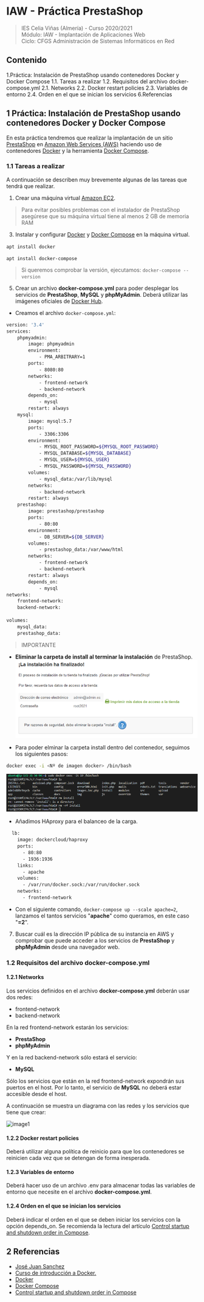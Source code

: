 # IAW - Práctica PrestaShop
>IES Celia Viñas (Almería) - Curso 2020/2021   
>Módulo: IAW - Implantación de Aplicaciones Web   
>Ciclo: CFGS Administración de Sistemas Informáticos en Red 

## Contenido
1.Práctica: Instalación de PrestaShop usando contenedores Docker y Docker Compose
1.1. Tareas a realizar
1.2. Requisitos del archivo docker-compose.yml
2.1. Networks
2.2. Docker restart policies
2.3. Variables de entorno
2.4. Orden en el que se inician los servicios
6.Referencias


## 1 Práctica: Instalación de PrestaShop usando contenedores Docker y Docker Compose

En esta práctica tendremos que realizar la implantación de un sitio [PrestaShop](https://www.prestashop.com/es) en [Amazon Web Services (AWS)](https://aws.amazon.com/es/) haciendo uso de contenedores [Docker](https://www.docker.com/) y la herramienta [Docker Compose](https://docs.docker.com/compose/).

### 1.1 Tareas a realizar

A continuación se describen muy brevemente algunas de las tareas que tendrá que realizar.

1. Crear una máquina virtual [Amazon EC2](https://aws.amazon.com/es/). 
> Para evitar posibles problemas con el instalador de PrestaShop asegúrese que su máquina virtual tiene al menos 2 GB de memoria RAM 

3. Instalar y configurar [Docker](https://www.docker.com/) y [Docker Compose](https://docs.docker.com/compose/) en la máquina virtual.

```apt install docker```

```apt install docker-compose```

> Si queremos comprobar la versión, ejecutamos: ```docker-compose --version```

5. Crear un archivo **docker-compose.yml** para poder desplegar los servicios de **PrestaShop**, **MySQL** y **phpMyAdmin**. Deberá utilizar las imágenes oficiales de [Docker Hub](https://hub.docker.com/).

- Creamos el archivo ```docker-compose.yml```:

```bash
version: '3.4'
services:
    phpmyadmin:
        image: phpmyadmin
        environment:
            - PMA_ARBITRARY=1
        ports:
            - 8080:80
        networks:
            - frontend-network
            - backend-network
        depends_on: 
            - mysql
        restart: always
    mysql:
        image: mysql:5.7
        ports:
            - 3306:3306
        environment:
            - MYSQL_ROOT_PASSWORD=${MYSQL_ROOT_PASSWORD}
            - MYSQL_DATABASE=${MYSQL_DATABASE}
            - MYSQL_USER=${MYSQL_USER}
            - MYSQL_PASSWORD=${MYSQL_PASSWORD}
        volumes:
            - mysql_data:/var/lib/mysql
        networks:
            - backend-network
        restart: always
    prestashop:
        image: prestashop/prestashop
        ports:
            - 80:80
        environment:
            - DB_SERVER=${DB_SERVER}
        volumes:
            - prestashop_data:/var/www/html
        networks:
            - frontend-network
            - backend-network
        restart: always
        depends_on: 
            - mysql
networks:
    frontend-network:
    backend-network:

volumes:
    mysql_data:
    prestashop_data:
```

> IMPORTANTE 
- **Eliminar la carpeta de install al terminar la instalación** de PrestaShop.
![PrestaShop](images/ps.png "PrestaShop")

- Para poder elminar la carpeta install dentro del contenedor, seguimos los siguientes pasos:
```bash
docker exec -i <Nº de imagen docker> /bin/bash
```
![PrestaShop](images/install.png "PrestaShop")

 - Añadimos HAproxy para el balanceo de la carga.

```bash
  lb:
    image: dockercloud/haproxy
    ports:
      - 80:80
      - 1936:1936
    links: 
      - apache
    volumes: 
      - /var/run/docker.sock:/var/run/docker.sock
    networks: 
      - frontend-network
```
- Con el siguiente comando, ```docker-compose up --scale apache=2```, lanzamos el tantos servicios "**apache**" como queramos, en este caso "**=2**".

7. Buscar cuál es la dirección IP pública de su instancia en AWS y comprobar que puede acceder a los servicios de **PrestaShop** y **phpMyAdmin** desde una navegador web.

### 1.2 Requisitos del archivo docker-compose.yml
#### 1.2.1 Networks
Los servicios definidos en el archivo **docker-compose.yml** deberán usar dos redes:

- frontend-network
- backend-network

En la red frontend-network estarán los servicios:

- **PrestaShop**
- **phpMyAdmin**

Y en la red backend-network sólo estará el servicio:

- **MySQL**

Sólo los servicios que están en la red frontend-network expondrán sus puertos en el host. Por lo tanto, el servicio de **MySQL** no deberá estar accesible desde el host.

A continuación se muestra un diagrama con las redes y los servicios que tiene que crear:

![image1](images/índice.png "Indice")


#### 1.2.2 Docker restart policies
Deberá utilizar alguna política de reinicio para que los contenedores se reinicien cada vez que se detengan de forma inesperada.

#### 1.2.3 Variables de entorno
Deberá hacer uso de un archivo .env para almacenar todas las variables de entorno que necesite en el archivo **docker-compose.yml**.

#### 1.2.4 Orden en el que se inician los servicios

Deberá indicar el orden en el que se deben iniciar los servicios con la opción depends_on. Se recomienda la lectura del artículo [Control startup and shutdown order in Compose](https://docs.docker.com/compose/startup-order/).

## 2 Referencias
- [José Juan Sanchez](https://josejuansanchez.org/iaw/practica-prestashop/index.html)
- [Curso de introducción a Docker.](https://josejuansanchez.org/curso-docker/)
- [Docker](https://www.docker.com/)
- [Docker Compose](https://docs.docker.com/compose/)
- [Control startup and shutdown order in Compose](https://docs.docker.com/compose/startup-order/)
